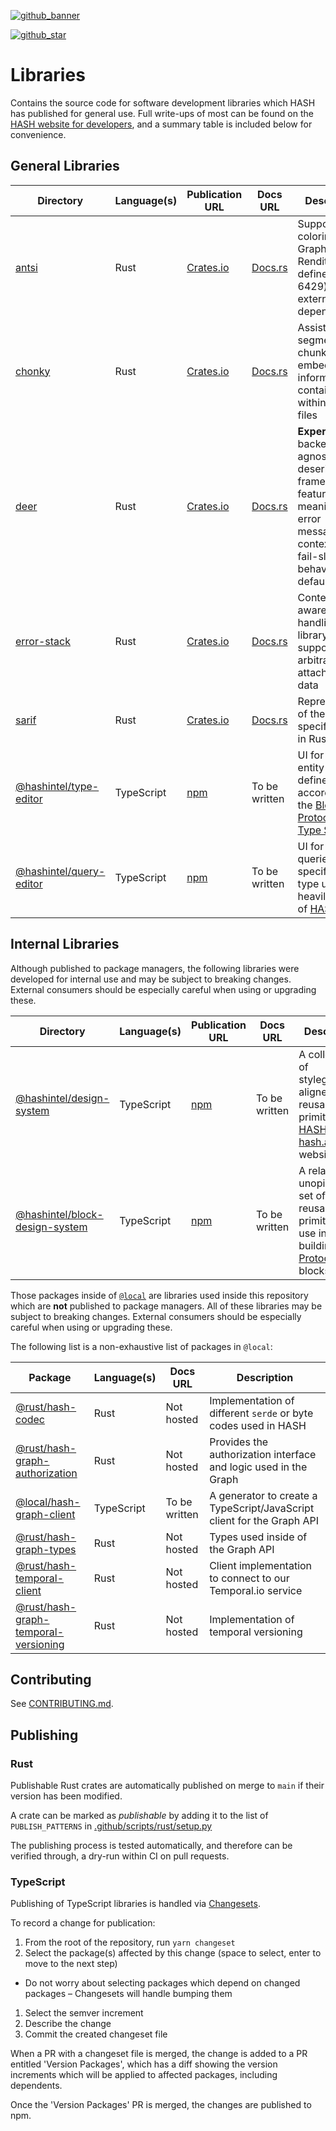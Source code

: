 [block protocol]: https://blockprotocol.org/?utm_medium=organic&utm_source=github_readme_hash-repo_libs
[hash.ai]: https://hash.ai/?utm_medium=organic&utm_source=github_readme_hash-repo_libs
[HASH website for developers]: https://hash.dev/?utm_medium=organic&utm_source=github_readme_hash-repo_libs
[github_banner]: https://hash.dev/?utm_medium=organic&utm_source=github_readme_hash-repo_libs
[github_star]: https://github.com/hashintel/hash/tree/main/libs#
[hash]: https://github.com/hashintel/hash/tree/main/apps/hash
[antsi]: antsi
[chonky]: chonky
[deer]: deer
[error-stack]: error-stack
[sarif]: sarif
[@hashintel/type-editor]: @hashintel/type-editor
[@hashintel/query-editor]: @hashintel/query-editor
[@hashintel/design-system]: @hashintel/design-system
[@hashintel/block-design-system]: @hashintel/block-design-system

[![github_banner](https://hash.ai/cdn-cgi/imagedelivery/EipKtqu98OotgfhvKf6Eew/f4e5e79c-077f-4b30-9170-e25b91286300/github)][github_banner]

[![github_star](https://img.shields.io/github/stars/hashintel/hash?label=Star%20on%20GitHub&style=social)][github_star]

# Libraries

Contains the source code for software development libraries which HASH has published for general use. Full write-ups of most can be found on the [HASH website for developers], and a summary table is included below for convenience.

## General Libraries

| Directory                 | Language(s) | Publication URL                                              | Docs URL                                                   | Description                                                                                                                                    |
| ------------------------- | ----------- | ------------------------------------------------------------ | ---------------------------------------------------------- | ---------------------------------------------------------------------------------------------------------------------------------------------- |
| [antsi]                   | Rust        | [Crates.io](https://crates.io/crates/antsi)                  | [Docs.rs](https://docs.rs/antsi/latest/antsi/)             | Supports coloring Select Graphic Rendition (as defined in ISO 6429) with no external dependencies                                              |
| [chonky]                  | Rust        | [Crates.io](https://crates.io/crates/chonky)                 | [Docs.rs](https://docs.rs/chonky/latest/chonky/)           | Assists in the segmentation, chunking and embedding of information contained within arbitrary files                                       |
| [deer]                    | Rust        | [Crates.io](https://crates.io/crates/deer)                   | [Docs.rs](https://docs.rs/deer/latest/deer/)               | **Experimental** backend-agnostic deserialization framework, featuring meaningful error messages and context and fail-slow behavior by default |
| [error-stack]             | Rust        | [Crates.io](https://crates.io/crates/error-stack)            | [Docs.rs](https://docs.rs/error-stack/latest/error_stack/) | Context-aware error-handling library that supports arbitrary attached user data                                                           |
| [sarif]                   | Rust        | [Crates.io](https://crates.io/crates/sarif)                  | [Docs.rs](https://docs.rs/sarif/latest/sarif/)             | Representation of the SARIF specification in Rust                                                                                            |
| [@hashintel/type-editor]  | TypeScript  | [npm](https://www.npmjs.com/package/@hashintel/type-editor)  | To be written                                              | UI for editing entity types defined according to the [Block Protocol's Type System](https://blockprotocol.org/docs/working-with-types)        |
| [@hashintel/query-editor] | TypeScript  | [npm](https://www.npmjs.com/package/@hashintel/query-editor) | To be written                                              | UI for editing queries (a specific entity type used heavily inside of [HASH])                                                                  |

## Internal Libraries

Although published to package managers, the following libraries were developed for internal use and may be subject to breaking changes. External consumers should be especially careful when using or upgrading these.

| Directory                        | Language(s) | Publication URL                                                     | Docs URL      | Description                                                                                          |
| -------------------------------- | ----------- | ------------------------------------------------------------------- | ------------- | ---------------------------------------------------------------------------------------------------- |
| [@hashintel/design-system]       | TypeScript  | [npm](https://www.npmjs.com/package/@hashintel/design-system)       | To be written | A collection of styleguide-aligned reusable UI primitives for [HASH] and our [hash.ai] website       |
| [@hashintel/block-design-system] | TypeScript  | [npm](https://www.npmjs.com/package/@hashintel/block-design-system) | To be written | A relatively unopinionated set of reusable UI primitives for use in building [Block Protocol] blocks |

Those packages inside of [`@local`](./@local) are libraries used inside this repository which are **not** published to package managers. All of these libraries may be subject to breaking changes. External consumers should be especially careful when using or upgrading these.

The following list is a non-exhaustive list of packages in `@local`:

| Package                                                         | Language(s) | Docs URL      | Description                                                            |
| --------------------------------------------------------------- | ----------- | ------------- | ---------------------------------------------------------------------- |
| [@rust/hash-codec](@local/codec)                                | Rust        | Not hosted    | Implementation of different `serde` or byte codes used in HASH         |
| [@rust/hash-graph-authorization](@local/graph/authorization)    | Rust        | Not hosted    | Provides the authorization interface and logic used in the Graph       |
| [@local/hash-graph-client](@local/graph/client/typescript) | TypeScript  | To be written | A generator to create a TypeScript/JavaScript client for the Graph API |
| [@rust/hash-graph-types](@local/graph/types)                    | Rust        | Not hosted    | Types used inside of the Graph API                                     |
| [@rust/hash-temporal-client](@local/temporal-client)            | Rust        | Not hosted    | Client implementation to connect to our Temporal.io service            |
| [@rust/hash-graph-temporal-versioning](@local/graph/temporal-versioning)| Rust        | Not hosted    | Implementation of temporal versioning                                  |

## Contributing

See [CONTRIBUTING.md](../.github/CONTRIBUTING.md).

## Publishing

### Rust

Publishable Rust crates are automatically published on merge to `main` if their version has been modified.

A crate can be marked as _publishable_ by adding it to the list of `PUBLISH_PATTERNS` in [.github/scripts/rust/setup.py](/.github/scripts/rust/setup.py)

The publishing process is tested automatically, and therefore can be verified through, a dry-run within CI on pull requests.

### TypeScript

Publishing of TypeScript libraries is handled via [Changesets](https://github.com/changesets/changesets).

To record a change for publication:

1. From the root of the repository, run `yarn changeset`
2. Select the package(s) affected by this change (space to select, enter to move to the next step)

- Do not worry about selecting packages which depend on changed packages – Changesets will handle bumping them

1. Select the semver increment
2. Describe the change
3. Commit the created changeset file

When a PR with a changeset file is merged, the change is added to a PR entitled 'Version Packages',
which has a diff showing the version increments which will be applied to affected packages, including dependents.

Once the 'Version Packages' PR is merged, the changes are published to npm.
